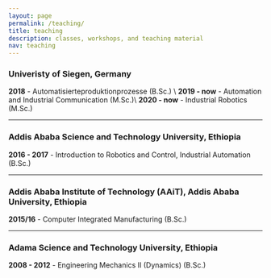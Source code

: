 ```yaml
---
layout: page
permalink: /teaching/
title: teaching
description: classes, workshops, and teaching material
nav: teaching
---
```


### Univeristy of Siegen, Germany

**2018** - Automatisierteproduktionprozesse (B.Sc.) \\
**2019 - now** -  Automation and Industrial Communication (M.Sc.)\\
**2020 - now** -  Industrial Robotics (M.Sc.)

---
### Addis Ababa Science and Technology University, Ethiopia

**2016 - 2017** - Introduction to Robotics and Control, Industrial Automation (B.Sc.) 

---
### Addis Ababa Institute of Technology (AAiT), Addis Ababa University, Ethiopia 

**2015/16** - Computer Integrated Manufacturing (B.Sc.) 

---
### Adama Science and Technology University, Ethiopia

**2008 - 2012** - Engineering Mechanics II (Dynamics) (B.Sc.)